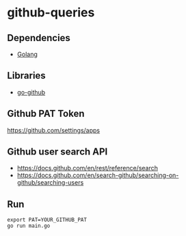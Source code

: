 # github-queries

## Dependencies

- [Golang](https://golang.org/doc/install)

## Libraries

- [go-github](https://github.com/google/go-github)

## Github PAT Token
https://github.com/settings/apps


## Github user search API
- https://docs.github.com/en/rest/reference/search
- https://docs.github.com/en/search-github/searching-on-github/searching-users

## Run
```
export PAT=YOUR_GITHUB_PAT
go run main.go
```
